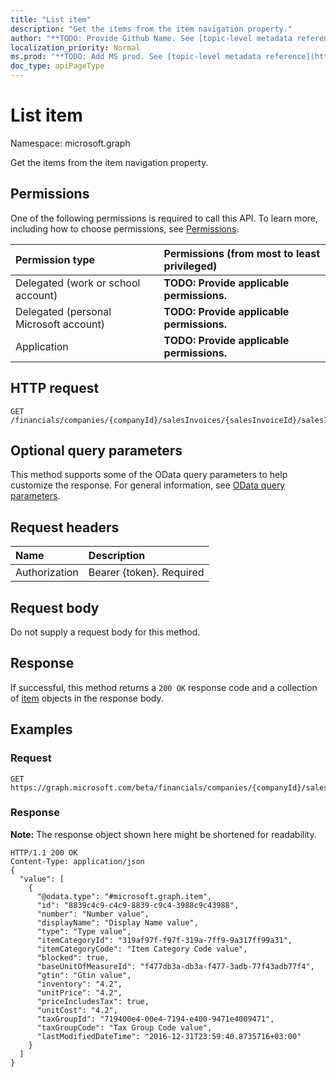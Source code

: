 ```yaml
---
title: "List item"
description: "Get the items from the item navigation property."
author: "**TODO: Provide Github Name. See [topic-level metadata reference](https://msgo.azurewebsites.net/add/document/guidelines/metadata.html#topic-level-metadata)**"
localization_priority: Normal
ms.prod: "**TODO: Add MS prod. See [topic-level metadata reference](https://msgo.azurewebsites.net/add/document/guidelines/metadata.html#topic-level-metadata)**"
doc_type: apiPageType
---
```


# List item

Namespace: microsoft.graph

Get the items from the item navigation property.

## Permissions
One of the following permissions is required to call this API. To learn more, including how to choose permissions, see [Permissions](/concepts/permissions-reference.md).

|Permission type|Permissions (from most to least privileged)|
|:---|:---|
|Delegated (work or school account)|**TODO: Provide applicable permissions.**|
|Delegated (personal Microsoft account)|**TODO: Provide applicable permissions.**|
|Application|**TODO: Provide applicable permissions.**|

## HTTP request
<!-- {
  "blockType": "ignored"
}
-->
``` http
GET /financials/companies/{companyId}/salesInvoices/{salesInvoiceId}/salesInvoiceLines/{salesInvoiceLineId}/item
```

## Optional query parameters
This method supports some of the OData query parameters to help customize the response. For general information, see [OData query parameters](/graph/query-parameters).

## Request headers
|Name|Description|
|:---|:---|
|Authorization|Bearer {token}. Required|

## Request body
Do not supply a request body for this method.

## Response
If successful, this method returns a `200 OK` response code and a collection of [item](../resources/item.md) objects in the response body.

## Examples

### Request
<!-- {
  "blockType": "request",
  "name": "get_item"
}
-->
``` http
GET https://graph.microsoft.com/beta/financials/companies/{companyId}/salesInvoices/{salesInvoiceId}/salesInvoiceLines/{salesInvoiceLineId}/item
```

### Response
**Note:** The response object shown here might be shortened for readability.
<!-- {
  "blockType": "response",
  "truncated": true,
  "@odata.type": "collection(microsoft.graph.item)"
}
-->
``` http
HTTP/1.1 200 OK
Content-Type: application/json
{
  "value": [
    {
      "@odata.type": "#microsoft.graph.item",
      "id": "8839c4c9-c4c9-8839-c9c4-3988c9c43988",
      "number": "Number value",
      "displayName": "Display Name value",
      "type": "Type value",
      "itemCategoryId": "319af97f-f97f-319a-7ff9-9a317ff99a31",
      "itemCategoryCode": "Item Category Code value",
      "blocked": true,
      "baseUnitOfMeasureId": "f477db3a-db3a-f477-3adb-77f43adb77f4",
      "gtin": "Gtin value",
      "inventory": "4.2",
      "unitPrice": "4.2",
      "priceIncludesTax": true,
      "unitCost": "4.2",
      "taxGroupId": "719400e4-00e4-7194-e400-9471e4009471",
      "taxGroupCode": "Tax Group Code value",
      "lastModifiedDateTime": "2016-12-31T23:59:40.8735716+03:00"
    }
  ]
}
```

